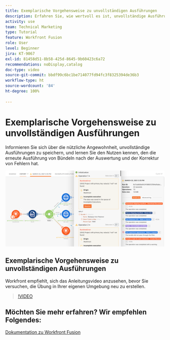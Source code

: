 ```yaml
---
title: Exemplarische Vorgehensweise zu unvollständigen Ausführungen
description: Erfahren Sie, wie wertvoll es ist, unvollständige Ausführungen zu speichern und Bündel nach der Auswertung und der Korrektur von Fehlern in [!DNL Adobe Workfront Fusion]erneut auszuführen.
activity: use
team: Technical Marketing
type: Tutorial
feature: Workfront Fusion
role: User
level: Beginner
jira: KT-9067
exl-id: 81458d51-8b58-425d-8645-9b60423c6a72
recommendations: noDisplay,catalog
doc-type: video
source-git-commit: bbdf99c6bc1be714077fd94fc3f8325394de36b3
workflow-type: ht
source-wordcount: '84'
ht-degree: 100%

---
```


# Exemplarische Vorgehensweise zu unvollständigen Ausführungen

Informieren Sie sich über die nützliche Angewohnheit, unvollständige Ausführungen zu speichern, und lernen Sie den Nutzen kennen, den die erneute Ausführung von Bündeln nach der Auswertung und der Korrektur von Fehlern hat.

![Ein Bild eines Szenarios mit Fehlerbehandlung](assets/troubleshooting-and-error-handling-8.png)

## Exemplarische Vorgehensweise zu unvollständigen Ausführungen

Workfront empfiehlt, sich das Anleitungsvideo anzusehen, bevor Sie versuchen, die Übung in Ihrer eigenen Umgebung neu zu erstellen.

>[!VIDEO](https://video.tv.adobe.com/v/335308/?quality=12&learn=on&enablevpops=1)

## Möchten Sie mehr erfahren? Wir empfehlen Folgendes:

[Dokumentation zu Workfront Fusion](https://experienceleague.adobe.com/de/docs/workfront-fusion/using/get-started-with-fusion/understand-workfront-fusion/workfront-fusion-overview)
